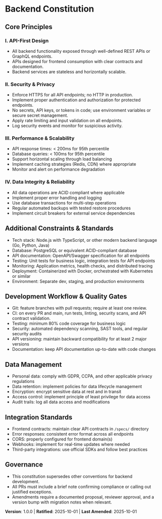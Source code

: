 # Backend Constitution

## Core Principles

### I. API-First Design

- All backend functionality exposed through well-defined REST APIs or GraphQL endpoints.
- APIs designed for frontend consumption with clear contracts and documentation.
- Backend services are stateless and horizontally scalable.

### II. Security & Privacy

- Enforce HTTPS for all API endpoints; no HTTP in production.
- Implement proper authentication and authorization for protected endpoints.
- No secrets, API keys, or tokens in code; use environment variables or secure secret management.
- Apply rate limiting and input validation on all endpoints.
- Log security events and monitor for suspicious activity.

### III. Performance & Scalability

- API response times: < 200ms for 95th percentile
- Database queries: < 100ms for 95th percentile
- Support horizontal scaling through load balancing
- Implement caching strategies (Redis, CDN) where appropriate
- Monitor and alert on performance degradation

### IV. Data Integrity & Reliability

- All data operations are ACID compliant where applicable
- Implement proper error handling and logging
- Use database transactions for multi-step operations
- Regular automated backups with tested restore procedures
- Implement circuit breakers for external service dependencies

## Additional Constraints & Standards

- Tech stack: Node.js with TypeScript, or other modern backend language (Go, Python, Java)
- Database: PostgreSQL or equivalent ACID-compliant database
- API documentation: OpenAPI/Swagger specification for all endpoints
- Testing: Unit tests for business logic, integration tests for API endpoints
- Monitoring: Application metrics, health checks, and distributed tracing
- Deployment: Containerized with Docker, orchestrated with Kubernetes or similar
- Environment: Separate dev, staging, and production environments

## Development Workflow & Quality Gates

- Git: feature branches with pull requests; require at least one review.
- CI: on every PR and main, run tests, linting, security scans, and API contract validation.
- Testing: minimum 80% code coverage for business logic
- Security: automated dependency scanning, SAST tools, and regular security audits
- API versioning: maintain backward compatibility for at least 2 major versions
- Documentation: keep API documentation up-to-date with code changes

## Data Management

- Personal data: comply with GDPR, CCPA, and other applicable privacy regulations
- Data retention: implement policies for data lifecycle management
- Encryption: encrypt sensitive data at rest and in transit
- Access control: implement principle of least privilege for data access
- Audit trails: log all data access and modifications

## Integration Standards

- Frontend contracts: maintain clear API contracts in `/specs/` directory
- Error responses: consistent error format across all endpoints
- CORS: properly configured for frontend domain(s)
- Webhooks: implement for real-time updates where needed
- Third-party integrations: use official SDKs and follow best practices

## Governance

- This constitution supersedes other conventions for backend development.
- All PRs must include a brief note confirming compliance or calling out justified exceptions.
- Amendments require a documented proposal, reviewer approval, and a version bump with migration notes when relevant.

**Version**: 1.0.0 | **Ratified**: 2025-10-01 | **Last Amended**: 2025-10-01
